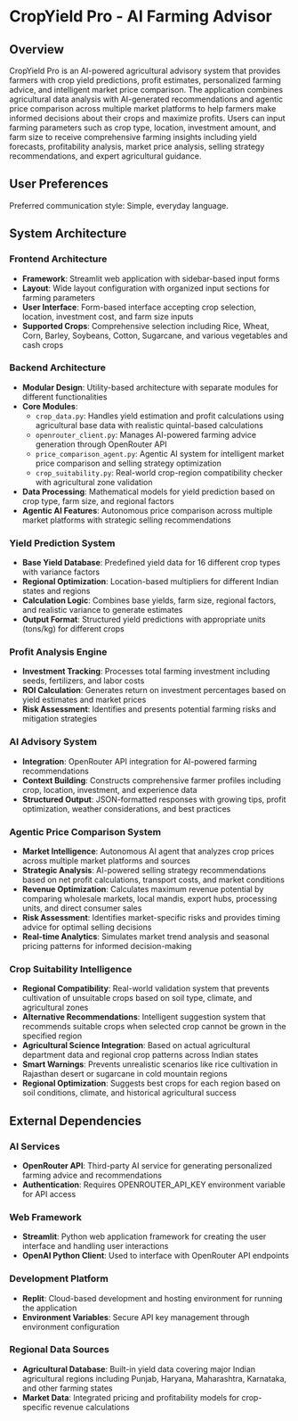 # CropYield Pro - AI Farming Advisor

## Overview

CropYield Pro is an AI-powered agricultural advisory system that provides farmers with crop yield predictions, profit estimates, personalized farming advice, and intelligent market price comparison. The application combines agricultural data analysis with AI-generated recommendations and agentic price comparison across multiple market platforms to help farmers make informed decisions about their crops and maximize profits. Users can input farming parameters such as crop type, location, investment amount, and farm size to receive comprehensive farming insights including yield forecasts, profitability analysis, market price analysis, selling strategy recommendations, and expert agricultural guidance.

## User Preferences

Preferred communication style: Simple, everyday language.

## System Architecture

### Frontend Architecture
- **Framework**: Streamlit web application with sidebar-based input forms
- **Layout**: Wide layout configuration with organized input sections for farming parameters
- **User Interface**: Form-based interface accepting crop selection, location, investment cost, and farm size inputs
- **Supported Crops**: Comprehensive selection including Rice, Wheat, Corn, Barley, Soybeans, Cotton, Sugarcane, and various vegetables and cash crops

### Backend Architecture
- **Modular Design**: Utility-based architecture with separate modules for different functionalities
- **Core Modules**:
  - `crop_data.py`: Handles yield estimation and profit calculations using agricultural base data with realistic quintal-based calculations
  - `openrouter_client.py`: Manages AI-powered farming advice generation through OpenRouter API
  - `price_comparison_agent.py`: Agentic AI system for intelligent market price comparison and selling strategy optimization
  - `crop_suitability.py`: Real-world crop-region compatibility checker with agricultural zone validation
- **Data Processing**: Mathematical models for yield prediction based on crop type, farm size, and regional factors
- **Agentic AI Features**: Autonomous price comparison across multiple market platforms with strategic selling recommendations

### Yield Prediction System
- **Base Yield Database**: Predefined yield data for 16 different crop types with variance factors
- **Regional Optimization**: Location-based multipliers for different Indian states and regions
- **Calculation Logic**: Combines base yields, farm size, regional factors, and realistic variance to generate estimates
- **Output Format**: Structured yield predictions with appropriate units (tons/kg) for different crops

### Profit Analysis Engine
- **Investment Tracking**: Processes total farming investment including seeds, fertilizers, and labor costs
- **ROI Calculation**: Generates return on investment percentages based on yield estimates and market prices
- **Risk Assessment**: Identifies and presents potential farming risks and mitigation strategies

### AI Advisory System
- **Integration**: OpenRouter API integration for AI-powered farming recommendations
- **Context Building**: Constructs comprehensive farmer profiles including crop, location, investment, and experience data
- **Structured Output**: JSON-formatted responses with growing tips, profit optimization, weather considerations, and best practices

### Agentic Price Comparison System
- **Market Intelligence**: Autonomous AI agent that analyzes crop prices across multiple market platforms and sources
- **Strategic Analysis**: AI-powered selling strategy recommendations based on net profit calculations, transport costs, and market conditions
- **Revenue Optimization**: Calculates maximum revenue potential by comparing wholesale markets, local mandis, export hubs, processing units, and direct consumer sales
- **Risk Assessment**: Identifies market-specific risks and provides timing advice for optimal selling decisions
- **Real-time Analytics**: Simulates market trend analysis and seasonal pricing patterns for informed decision-making

### Crop Suitability Intelligence
- **Regional Compatibility**: Real-world validation system that prevents cultivation of unsuitable crops based on soil type, climate, and agricultural zones
- **Alternative Recommendations**: Intelligent suggestion system that recommends suitable crops when selected crop cannot be grown in the specified region
- **Agricultural Science Integration**: Based on actual agricultural department data and regional crop patterns across Indian states
- **Smart Warnings**: Prevents unrealistic scenarios like rice cultivation in Rajasthan desert or sugarcane in cold mountain regions
- **Regional Optimization**: Suggests best crops for each region based on soil conditions, climate, and historical agricultural success

## External Dependencies

### AI Services
- **OpenRouter API**: Third-party AI service for generating personalized farming advice and recommendations
- **Authentication**: Requires OPENROUTER_API_KEY environment variable for API access

### Web Framework
- **Streamlit**: Python web application framework for creating the user interface and handling user interactions
- **OpenAI Python Client**: Used to interface with OpenRouter API endpoints

### Development Platform
- **Replit**: Cloud-based development and hosting environment for running the application
- **Environment Variables**: Secure API key management through environment configuration

### Regional Data Sources
- **Agricultural Database**: Built-in yield data covering major Indian agricultural regions including Punjab, Haryana, Maharashtra, Karnataka, and other farming states
- **Market Data**: Integrated pricing and profitability models for crop-specific revenue calculations